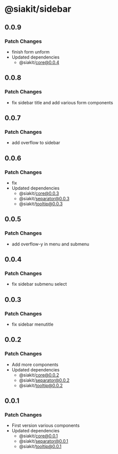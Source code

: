 # @siakit/sidebar

## 0.0.9

### Patch Changes

- finish form unform
- Updated dependencies
  - @siakit/core@0.0.4

## 0.0.8

### Patch Changes

- fix sidebar title and add various form components

## 0.0.7

### Patch Changes

- add overflow to sidebar

## 0.0.6

### Patch Changes

- fix
- Updated dependencies
  - @siakit/core@0.0.3
  - @siakit/separator@0.0.3
  - @siakit/tooltip@0.0.3

## 0.0.5

### Patch Changes

- add overflow-y in menu and submenu

## 0.0.4

### Patch Changes

- fix sidebar submenu select

## 0.0.3

### Patch Changes

- fix sidebar menutitle

## 0.0.2

### Patch Changes

- Add more components
- Updated dependencies
  - @siakit/core@0.0.2
  - @siakit/separator@0.0.2
  - @siakit/tooltip@0.0.2

## 0.0.1

### Patch Changes

- First version various components
- Updated dependencies
  - @siakit/core@0.0.1
  - @siakit/separator@0.0.1
  - @siakit/tooltip@0.0.1
